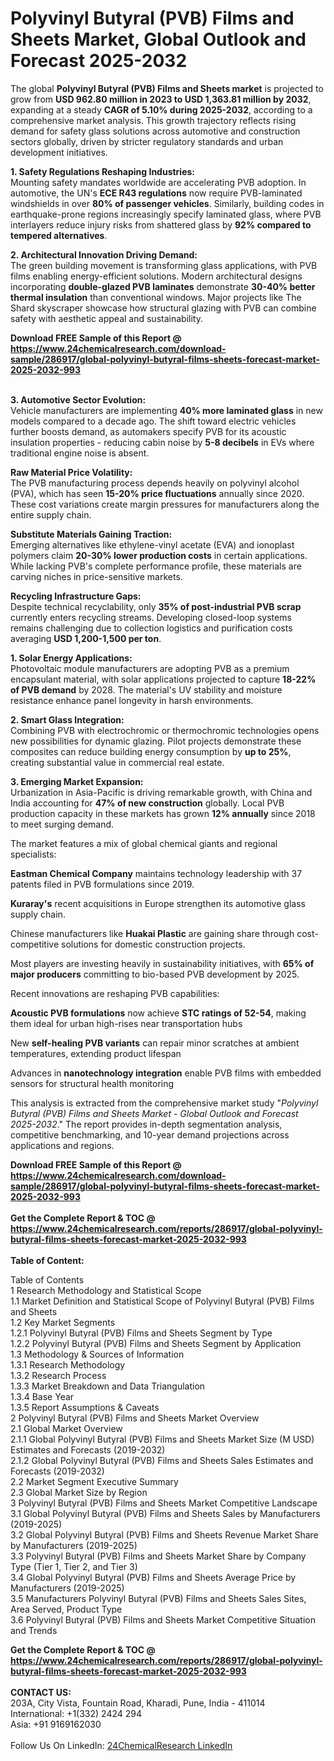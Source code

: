 <h1>Polyvinyl Butyral (PVB) Films and Sheets Market, Global Outlook and Forecast 2025-2032</h1><p>The global <strong>Polyvinyl Butyral (PVB) Films and Sheets market</strong> is projected to grow from <strong>USD 962.80 million in 2023 to USD 1,363.81 million by 2032</strong>, expanding at a steady <strong>CAGR of 5.10% during 2025-2032</strong>, according to a comprehensive market analysis. This growth trajectory reflects rising demand for safety glass solutions across automotive and construction sectors globally, driven by stricter regulatory standards and urban development initiatives.</p><p><strong>1. Safety Regulations Reshaping Industries:</strong><br>
Mounting safety mandates worldwide are accelerating PVB adoption. In automotive, the UN's <strong>ECE R43 regulations</strong> now require PVB-laminated windshields in over <strong>80% of passenger vehicles</strong>. Similarly, building codes in earthquake-prone regions increasingly specify laminated glass, where PVB interlayers reduce injury risks from shattered glass by <strong>92% compared to tempered alternatives</strong>.</p><p><strong>2. Architectural Innovation Driving Demand:</strong><br>
The green building movement is transforming glass applications, with PVB films enabling energy-efficient solutions. Modern architectural designs incorporating <strong>double-glazed PVB laminates</strong> demonstrate <strong>30-40% better thermal insulation</strong> than conventional windows. Major projects like The Shard skyscraper showcase how structural glazing with PVB can combine safety with aesthetic appeal and sustainability.</p><div><b>Download FREE Sample of this Report @ 
            <a href="https://www.24chemicalresearch.com/download-sample/286917/global-polyvinyl-butyral-films-sheets-forecast-market-2025-2032-993">
            https://www.24chemicalresearch.com/download-sample/286917/global-polyvinyl-butyral-films-sheets-forecast-market-2025-2032-993</a></b></div><br><p><strong>3. Automotive Sector Evolution:</strong><br>
Vehicle manufacturers are implementing <strong>40% more laminated glass</strong> in new models compared to a decade ago. The shift toward electric vehicles further boosts demand, as automakers specify PVB for its acoustic insulation properties - reducing cabin noise by <strong>5-8 decibels</strong> in EVs where traditional engine noise is absent.</p><p><strong>Raw Material Price Volatility:<br>
</strong>The PVB manufacturing process depends heavily on polyvinyl alcohol (PVA), which has seen <strong>15-20% price fluctuations</strong> annually since 2020. These cost variations create margin pressures for manufacturers along the entire supply chain.</p><p><strong>Substitute Materials Gaining Traction:<br>
</strong>Emerging alternatives like ethylene-vinyl acetate (EVA) and ionoplast polymers claim <strong>20-30% lower production costs</strong> in certain applications. While lacking PVB's complete performance profile, these materials are carving niches in price-sensitive markets.</p><p><strong>Recycling Infrastructure Gaps:<br>
</strong>Despite technical recyclability, only <strong>35% of post-industrial PVB scrap</strong> currently enters recycling streams. Developing closed-loop systems remains challenging due to collection logistics and purification costs averaging <strong>USD 1,200-1,500 per ton</strong>.</p><p><strong>1. Solar Energy Applications:<br>
</strong>Photovoltaic module manufacturers are adopting PVB as a premium encapsulant material, with solar applications projected to capture <strong>18-22% of PVB demand</strong> by 2028. The material's UV stability and moisture resistance enhance panel longevity in harsh environments.</p><p><strong>2. Smart Glass Integration:<br>
</strong>Combining PVB with electrochromic or thermochromic technologies opens new possibilities for dynamic glazing. Pilot projects demonstrate these composites can reduce building energy consumption by <strong>up to 25%</strong>, creating substantial value in commercial real estate.</p><p><strong>3. Emerging Market Expansion:<br>
</strong>Urbanization in Asia-Pacific is driving remarkable growth, with China and India accounting for <strong>47% of new construction</strong> globally. Local PVB production capacity in these markets has grown <strong>12% annually</strong> since 2018 to meet surging demand.</p><p>The market features a mix of global chemical giants and regional specialists:</p><p><strong>Eastman Chemical Company</strong> maintains technology leadership with 37 patents filed in PVB formulations since 2019.</p><p><strong>Kuraray's</strong> recent acquisitions in Europe strengthen its automotive glass supply chain.</p><p>Chinese manufacturers like <strong>Huakai Plastic</strong> are gaining share through cost-competitive solutions for domestic construction projects.</p><p>Most players are investing heavily in sustainability initiatives, with <strong>65% of major producers</strong> committing to bio-based PVB development by 2025.</p><p>Recent innovations are reshaping PVB capabilities:</p><p><strong>Acoustic PVB formulations</strong> now achieve <strong>STC ratings of 52-54</strong>, making them ideal for urban high-rises near transportation hubs</p><p>New <strong>self-healing PVB variants</strong> can repair minor scratches at ambient temperatures, extending product lifespan</p><p>Advances in <strong>nanotechnology integration</strong> enable PVB films with embedded sensors for structural health monitoring</p><p>This analysis is extracted from the comprehensive market study "<em>Polyvinyl Butyral (PVB) Films and Sheets Market - Global Outlook and Forecast 2025-2032</em>." The report provides in-depth segmentation analysis, competitive benchmarking, and 10-year demand projections across applications and regions.</p><div><b>Download FREE Sample of this Report @ 
            <a href="https://www.24chemicalresearch.com/download-sample/286917/global-polyvinyl-butyral-films-sheets-forecast-market-2025-2032-993">
            https://www.24chemicalresearch.com/download-sample/286917/global-polyvinyl-butyral-films-sheets-forecast-market-2025-2032-993</a></b></div><br><div><b>Get the Complete Report & TOC @ 
            <a href="https://www.24chemicalresearch.com/reports/286917/global-polyvinyl-butyral-films-sheets-forecast-market-2025-2032-993">
            https://www.24chemicalresearch.com/reports/286917/global-polyvinyl-butyral-films-sheets-forecast-market-2025-2032-993</a></b></div><br>
            <b>Table of Content:</b><p>Table of Contents<br />
1 Research Methodology and Statistical Scope<br />
1.1 Market Definition and Statistical Scope of Polyvinyl Butyral (PVB) Films and Sheets<br />
1.2 Key Market Segments<br />
1.2.1 Polyvinyl Butyral (PVB) Films and Sheets Segment by Type<br />
1.2.2 Polyvinyl Butyral (PVB) Films and Sheets Segment by Application<br />
1.3 Methodology & Sources of Information<br />
1.3.1 Research Methodology<br />
1.3.2 Research Process<br />
1.3.3 Market Breakdown and Data Triangulation<br />
1.3.4 Base Year<br />
1.3.5 Report Assumptions & Caveats<br />
2 Polyvinyl Butyral (PVB) Films and Sheets Market Overview<br />
2.1 Global Market Overview<br />
2.1.1 Global Polyvinyl Butyral (PVB) Films and Sheets Market Size (M USD) Estimates and Forecasts (2019-2032)<br />
2.1.2 Global Polyvinyl Butyral (PVB) Films and Sheets Sales Estimates and Forecasts (2019-2032)<br />
2.2 Market Segment Executive Summary<br />
2.3 Global Market Size by Region<br />
3 Polyvinyl Butyral (PVB) Films and Sheets Market Competitive Landscape<br />
3.1 Global Polyvinyl Butyral (PVB) Films and Sheets Sales by Manufacturers (2019-2025)<br />
3.2 Global Polyvinyl Butyral (PVB) Films and Sheets Revenue Market Share by Manufacturers (2019-2025)<br />
3.3 Polyvinyl Butyral (PVB) Films and Sheets Market Share by Company Type (Tier 1, Tier 2, and Tier 3)<br />
3.4 Global Polyvinyl Butyral (PVB) Films and Sheets Average Price by Manufacturers (2019-2025)<br />
3.5 Manufacturers Polyvinyl Butyral (PVB) Films and Sheets Sales Sites, Area Served, Product Type<br />
3.6 Polyvinyl Butyral (PVB) Films and Sheets Market Competitive Situation and Trends<br />
</p><div><b>Get the Complete Report & TOC @ 
            <a href="https://www.24chemicalresearch.com/reports/286917/global-polyvinyl-butyral-films-sheets-forecast-market-2025-2032-993">
            https://www.24chemicalresearch.com/reports/286917/global-polyvinyl-butyral-films-sheets-forecast-market-2025-2032-993</a></b></div><br><b>CONTACT US:</b><br>
            203A, City Vista, Fountain Road, Kharadi, Pune, India - 411014<br>
            International: +1(332) 2424 294<br>
            Asia: +91 9169162030 <br><br>
            Follow Us On LinkedIn: <a href="https://www.linkedin.com/company/24chemicalresearch/">24ChemicalResearch LinkedIn</a>
